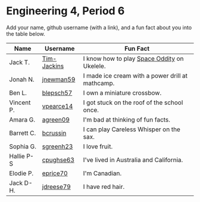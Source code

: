 # Engineering 4, Period 6

Add your name, github username (with a link), and a fun fact about you into the table below.

Name | Username | Fun Fact
--- | --- | ---
Jack T. | [Tim-Jackins](https://github.com/Tim-Jackins) | I know how to play [Space Oddity](https://www.youtube.com/watch?v=iYYRH4apXDo) on Ukelele.
Jonah N. | [jnewman59](https://github.com/jnewman59) | I made ice cream with a power drill at mathcamp.
Ben L. | [blepsch57](https://github.com/blepsch57) | I own a miniature crossbow.
Vincent P. |[vpearce14](https://github.com/vpearce14) | I got stuck on the roof of the school once.
Amara G. | [agreen09](https://github.com/agreen09) | I'm bad at thinking of fun facts.
Barrett C. | [bcrussin](https://github.com/bcrussin) | I can play Careless Whisper on the sax.
Sophia G. | [sgreenh23](https://github.com/sgreenh23) | I love fruit.
Hallie P-S | [cpughse63](https://github.com/cpughse63) | I've lived in Australia and California. 
Elodie P. | [eprice70](https://github.com/eprice70) | I'm Canadian.
Jack D-H. | [jdreese79](https://github.com/jdreese79) | I have red hair.
